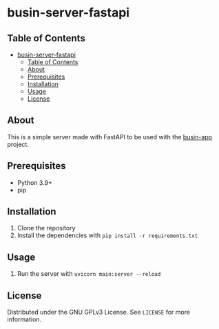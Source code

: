 # busin-server-fastapi

## Table of Contents

- [busin-server-fastapi](#busin-server-fastapi)
  - [Table of Contents](#table-of-contents)
  - [About](#about)
  - [Prerequisites](#prerequisites)
  - [Installation](#installation)
  - [Usage](#usage)
  - [License](#license)

## About

This is a simple server made with FastAPI to be used with the [busin-app](https://github.com/omar-chaar/busin-app) project.

## Prerequisites

- Python 3.9+
- pip

## Installation

1. Clone the repository
2. Install the dependencies with `pip install -r requirements.txt`

## Usage

1. Run the server with `uvicorn main:server --reload`

## License

Distributed under the GNU GPLv3 License. See `LICENSE` for more information.
